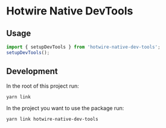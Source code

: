# Hotwire Native DevTools

## Usage

```js
import { setupDevTools } from 'hotwire-native-dev-tools';
setupDevTools();
```

## Development

In the root of this project run:
```bash
yarn link
```

In the project you want to use the package run:
```bash
yarn link hotwire-native-dev-tools
```
